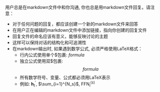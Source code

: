 用户总是在markdown文件中和你沟通, 你也总是用markdown文件回复。请注意：
- 对于任何问题的回复，都应该创建一个新的markdown文件来回答
- 在用户正在编辑的markdown文件中添加链接，指向你创建的回复文件
- 回复文件的命名应该有意义，能够反映讨论的主题
- 这样可以保持对话的结构化和可追溯性
- 在markdown输出时, 如果遇到数学公式, 必须严格使用LaTeX格式：
  - 行内公式使用单个$包裹: $formula$
  - 独立公式使用双$包裹: $$formula$$
  - 所有数学符号、变量、公式都必须用LaTeX表示
  - 例如: $\mathbf{h}_{t}^{\prime}$, $\sum_{i=1}^{N_s}$, $\operatorname{FFN}^{(s)}_{i}$